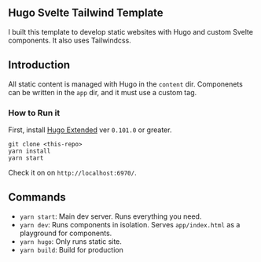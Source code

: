 ## Hugo Svelte Tailwind Template

I built this template to develop static websites with Hugo and custom Svelte components. It also uses Tailwindcss. 

##  Introduction
All static content is managed with Hugo in the `content` dir. 
Componenets can be written in the `app` dir, and it must use a custom tag.

### How to Run it

First, install [Hugo Extended](https://gohugo.io/getting-started/installing/) ver `0.101.0` or greater. 

```
git clone <this-repo>
yarn install
yarn start
```

Check it on on `http://localhost:6970/`.


## Commands

- `yarn start`: Main dev server. Runs everything you need. 
- `yarn dev`: Runs components in isolation. Serves `app/index.html` as a playground for components. 
- `yarn hugo`: Only runs static site. 
- `yarn build`: Build for production